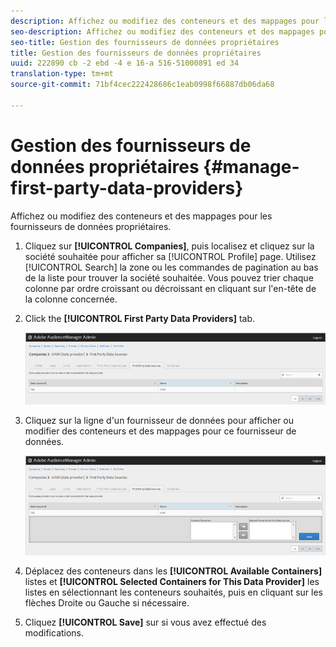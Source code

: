 ```yaml
---
description: Affichez ou modifiez des conteneurs et des mappages pour les fournisseurs de données propriétaires.
seo-description: Affichez ou modifiez des conteneurs et des mappages pour les fournisseurs de données propriétaires.
seo-title: Gestion des fournisseurs de données propriétaires
title: Gestion des fournisseurs de données propriétaires
uuid: 222890 cb -2 ebd -4 e 16-a 516-51000891 ed 34
translation-type: tm+mt
source-git-commit: 71bf4cec222428686c1eab0998f66887db06da68

---
```



# Gestion des fournisseurs de données propriétaires {#manage-first-party-data-providers}

Affichez ou modifiez des conteneurs et des mappages pour les fournisseurs de données propriétaires.

<!-- t_first_party_providers.xml -->

1. Cliquez sur **[!UICONTROL Companies]**, puis localisez et cliquez sur la société souhaitée pour afficher sa [!UICONTROL Profile] page. Utilisez [!UICONTROL Search] la zone ou les commandes de pagination au bas de la liste pour trouver la société souhaitée. Vous pouvez trier chaque colonne par ordre croissant ou décroissant en cliquant sur l'en-tête de la colonne concernée.

1. Click the **[!UICONTROL First Party Data Providers]** tab.

   ![](assets/first_party_providers.png)

1. Cliquez sur la ligne d'un fournisseur de données pour afficher ou modifier des conteneurs et des mappages pour ce fournisseur de données.

   ![Résultat de l'étape](assets/first_party_providers_edit.png)

1. Déplacez des conteneurs dans les **[!UICONTROL Available Containers]** listes et **[!UICONTROL Selected Containers for This Data Provider]** les listes en sélectionnant les conteneurs souhaités, puis en cliquant sur les flèches Droite ou Gauche si nécessaire.
1. Cliquez **[!UICONTROL Save]** sur si vous avez effectué des modifications.